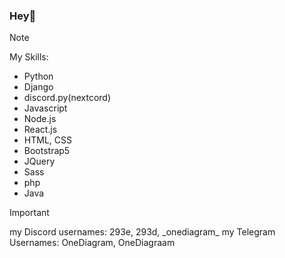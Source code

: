### Hey👋 
> [!NOTE]
> My Skills:
> - Python
> - Django
> - discord.py(nextcord)
> - Javascript
> - Node.js
> - React.js
> - HTML, CSS
> - Bootstrap5
> - JQuery
> - Sass
> - php
> - Java

> [!IMPORTANT]
> my Discord usernames: 293e, 293d, \_onediagram\_
> my Telegram Usernames: OneDiagram, OneDiagraam
